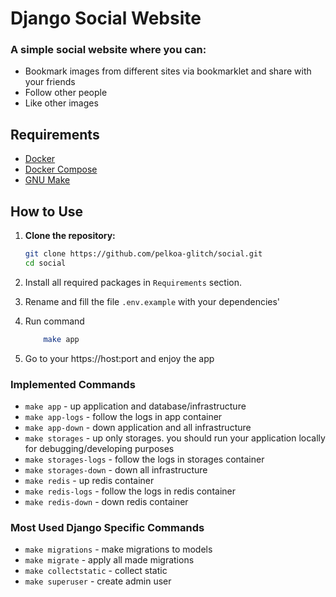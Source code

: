 # Django Social Website 

### A simple social website where you can:

* Bookmark images from different sites via bookmarklet and share with your friends
* Follow other people
* Like other images

## Requirements

- [Docker](https://www.docker.com/get-started)
- [Docker Compose](https://docs.docker.com/compose/install/)
- [GNU Make](https://www.gnu.org/software/make/)

## How to Use

1. **Clone the repository:**

   ```bash
   git clone https://github.com/pelkoa-glitch/social.git
   cd social

2. Install all required packages in `Requirements` section.

3. Rename and fill the file `.env.example` with your dependencies'

4. Run command
    ```bash
        make app

5. Go to your https://host:port and enjoy the app

### Implemented Commands

* `make app` - up application and database/infrastructure
* `make app-logs` - follow the logs in app container
* `make app-down` - down application and all infrastructure
* `make storages` - up only storages. you should run your application locally for debugging/developing purposes
* `make storages-logs` - follow the logs in storages container
* `make storages-down` - down all infrastructure
* `make redis` - up redis container
* `make redis-logs` - follow the logs in redis container
* `make redis-down` - down redis container

### Most Used Django Specific Commands

* `make migrations` - make migrations to models
* `make migrate` - apply all made migrations
* `make collectstatic` - collect static
* `make superuser` - create admin user
